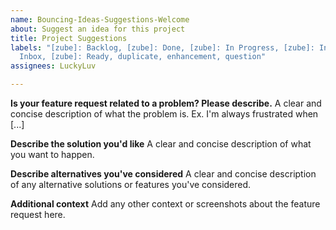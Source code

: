 ```yaml
---
name: Bouncing-Ideas-Suggestions-Welcome
about: Suggest an idea for this project
title: Project Suggestions
labels: "[zube]: Backlog, [zube]: Done, [zube]: In Progress, [zube]: In Review, [zube]:
  Inbox, [zube]: Ready, duplicate, enhancement, question"
assignees: LuckyLuv

---
```


**Is your feature request related to a problem? Please describe.**
A clear and concise description of what the problem is. Ex. I'm always frustrated when [...]

**Describe the solution you'd like**
A clear and concise description of what you want to happen.

**Describe alternatives you've considered**
A clear and concise description of any alternative solutions or features you've considered.

**Additional context**
Add any other context or screenshots about the feature request here.
